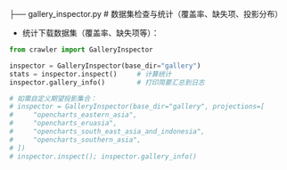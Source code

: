 ├── gallery_inspector.py      # 数据集检查与统计（覆盖率、缺失项、投影分布）

- 统计下载数据集（覆盖率、缺失项等）：

```python
from crawler import GalleryInspector

inspector = GalleryInspector(base_dir="gallery")
stats = inspector.inspect()     # 计算统计
inspector.gallery_info()        # 打印简要汇总到日志

# 如需自定义期望投影集合：
# inspector = GalleryInspector(base_dir="gallery", projections=[
#     "opencharts_eastern_asia",
#     "opencharts_eruasia",
#     "opencharts_south_east_asia_and_indonesia",
#     "opencharts_southern_asia",
# ])
# inspector.inspect(); inspector.gallery_info()
```
